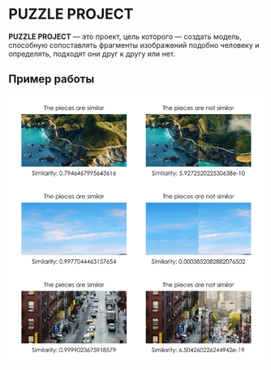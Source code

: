 # PUZZLE PROJECT

**PUZZLE PROJECT** — это проект, цель которого — создать модель, способную сопоставлять фрагменты изображений подобно человеку и определять, подходят они друг к другу или нет.

## Пример работы
![Пример](example.jpg)
